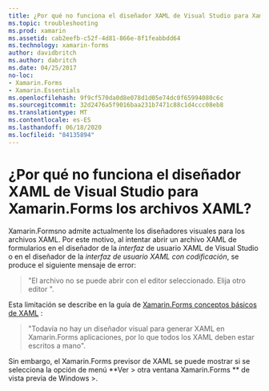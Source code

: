 ```yaml
---
title: ¿Por qué no funciona el diseñador XAML de Visual Studio para Xamarin.Forms los archivos XAML?
ms.topic: troubleshooting
ms.prod: xamarin
ms.assetid: cab2eefb-c52f-4d81-866e-8f1feabbdd64
ms.technology: xamarin-forms
author: davidbritch
ms.author: dabritch
ms.date: 04/25/2017
no-loc:
- Xamarin.Forms
- Xamarin.Essentials
ms.openlocfilehash: 9f9cf570da0d8e078d1d05e74dc0f65994080c6c
ms.sourcegitcommit: 32d2476a5f9016baa231b7471c88c1d4ccc08eb8
ms.translationtype: MT
ms.contentlocale: es-ES
ms.lasthandoff: 06/18/2020
ms.locfileid: "84135894"
---
```

# <a name="why-doesnt-the-visual-studio-xaml-designer-work-for-xamarinforms-xaml-files"></a>¿Por qué no funciona el diseñador XAML de Visual Studio para Xamarin.Forms los archivos XAML?

Xamarin.Formsno admite actualmente los diseñadores visuales para los archivos XAML. Por este motivo, al intentar abrir un archivo XAML de formularios en el diseñador de la *interfaz* de usuario XAML de Visual Studio o en el diseñador de la *interfaz de usuario XAML con codificación*, se produce el siguiente mensaje de error:

> "El archivo no se puede abrir con el editor seleccionado. Elija otro editor ".

Esta limitación se describe en la guía de [ Xamarin.Forms conceptos básicos de XAML](~/xamarin-forms/xaml/xaml-basics/index.md) :

> "Todavía no hay un diseñador visual para generar XAML en Xamarin.Forms aplicaciones, por lo que todos los XAML deben estar escritos a mano".

Sin embargo, el Xamarin.Forms previsor de XAML se puede mostrar si se selecciona la opción de menú **Ver > otra ventana Xamarin.Forms ** de vista previa de Windows >.
